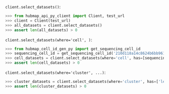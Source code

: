 `client.select_datasets()`:
```python
>>> from hubmap_api_py_client import Client, test_url
>>> client = Client(test_url)
>>> all_datasets = client.select_datasets()
>>> assert len(all_datasets) > 0

```

`client.select_datasets(where='cell', )`:
```python
>>> from hubmap_cell_id_gen_py import get_sequencing_cell_id
>>> sequencing_cell_id = get_sequencing_cell_id('210d118a14c8624b6bb9610a9062656e','AAACAACGAAACGTGG')
>>> cell_datasets = client.select_datasets(where='cell', has=[sequencing_cell_id])
>>> assert len(cell_datasets) > 0

```

`client.select_datasets(where='cluster', ...)`:
```python
>>> cluster_datasets = client.select_datasets(where='cluster', has=['leiden-UMAP-1ca63edfa35971f475c91d92f4a70cb0-0'])
>>> assert len(cluster_datasets) > 0

```
